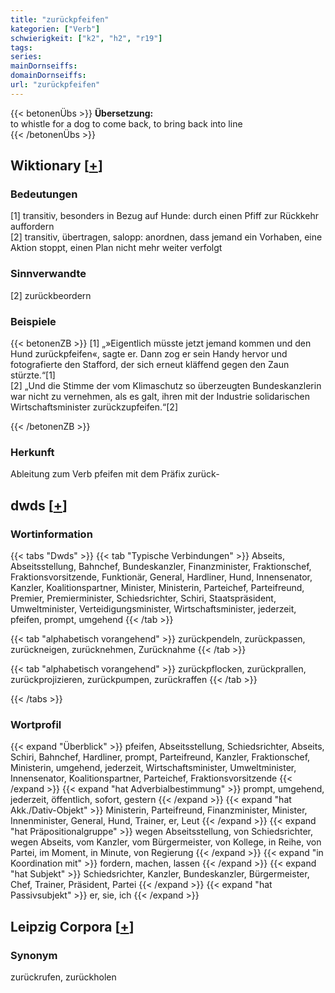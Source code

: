 ```yaml
---
title: "zurückpfeifen"
kategorien: ["Verb"]
schwierigkeit: ["k2", "h2", "r19"]
tags:
series:
mainDornseiffs:
domainDornseiffs:
url: "zurückpfeifen"
---
```


{{< betonenÜbs >}}
**Übersetzung:**  
to whistle for a dog to come back, to bring back into line  
{{< /betonenÜbs >}}

## Wiktionary [[+](https://de.wiktionary.org/wiki/zurückpfeifen)]

### Bedeutungen
[1] transitiv, besonders in Bezug auf Hunde: durch einen Pfiff zur Rückkehr auffordern  
[2] transitiv, übertragen, salopp: anordnen, dass jemand ein Vorhaben, eine Aktion stoppt, einen Plan nicht mehr weiter verfolgt  

### Sinnverwandte
[2] zurückbeordern  

### Beispiele
{{< betonenZB >}}
[1] „»Eigentlich müsste jetzt jemand kommen und den Hund zurückpfeifen«, sagte er. Dann zog er sein Handy hervor und fotografierte den Stafford, der sich erneut kläffend gegen den Zaun stürzte.“[1]  
[2] „Und die Stimme der vom Klimaschutz so überzeugten Bundeskanzlerin war nicht zu vernehmen, als es galt, ihren mit der Industrie solidarischen Wirtschaftsminister zurückzupfeifen.“[2]  

{{< /betonenZB >}}
### Herkunft
Ableitung zum Verb pfeifen mit dem Präfix zurück-  



## dwds [[+](https://www.dwds.de/wb/zurückpfeifen)]

### Wortinformation
{{< tabs "Dwds" >}}
{{< tab "Typische Verbindungen" >}}
Abseits, Abseitsstellung, Bahnchef, Bundeskanzler, Finanzminister, Fraktionschef, Fraktionsvorsitzende, Funktionär, General, Hardliner, Hund, Innensenator, Kanzler, Koalitionspartner, Minister, Ministerin, Parteichef, Parteifreund, Premier, Premierminister, Schiedsrichter, Schiri, Staatspräsident, Umweltminister, Verteidigungsminister, Wirtschaftsminister, jederzeit, pfeifen, prompt, umgehend
{{< /tab >}}

{{< tab "alphabetisch vorangehend" >}}
zurückpendeln, zurückpassen, zurückneigen, zurücknehmen, Zurücknahme
{{< /tab >}}

{{< tab "alphabetisch vorangehend" >}}
zurückpflocken, zurückprallen, zurückprojizieren, zurückpumpen, zurückraffen
{{< /tab >}}

{{< /tabs >}}

### Wortprofil
{{< expand "Überblick" >}} pfeifen, Abseitsstellung, Schiedsrichter, Abseits, Schiri, Bahnchef, Hardliner, prompt, Parteifreund, Kanzler, Fraktionschef, Ministerin, umgehend, jederzeit, Wirtschaftsminister, Umweltminister, Innensenator, Koalitionspartner, Parteichef, Fraktionsvorsitzende {{< /expand >}}
{{< expand "hat Adverbialbestimmung" >}} prompt, umgehend, jederzeit, öffentlich, sofort, gestern {{< /expand >}}
{{< expand "hat Akk./Dativ-Objekt" >}} Ministerin, Parteifreund, Finanzminister, Minister, Innenminister, General, Hund, Trainer, er, Leut {{< /expand >}}
{{< expand "hat Präpositionalgruppe" >}} wegen Abseitsstellung, von Schiedsrichter, wegen Abseits, vom Kanzler, vom Bürgermeister, von Kollege, in Reihe, von Partei, im Moment, in Minute, von Regierung {{< /expand >}}
{{< expand "in Koordination mit" >}} fordern, machen, lassen {{< /expand >}}
{{< expand "hat Subjekt" >}} Schiedsrichter, Kanzler, Bundeskanzler, Bürgermeister, Chef, Trainer, Präsident, Partei {{< /expand >}}
{{< expand "hat Passivsubjekt" >}} er, sie, ich {{< /expand >}}

## Leipzig Corpora [[+](https://corpora.uni-leipzig.de/en/res?word=zurückpfeifen&corpusId=deu_newscrawl-public_2018)]


### Synonym
zurückrufen, zurückholen

